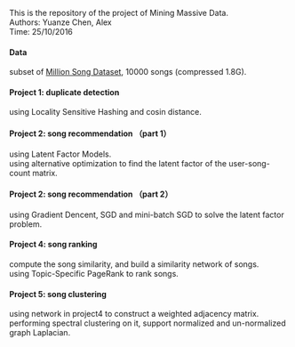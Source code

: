 This is the repository of the project of Mining Massive Data.<br>
Authors: Yuanze Chen, Alex<br>
Time: 25/10/2016<br>
#### Data
subset of [Million Song Dataset](https://labrosa.ee.columbia.edu/millionsong/), 10000 songs (compressed 1.8G).<br>
#### Project 1: duplicate detection
using Locality Sensitive Hashing and cosin distance.<br>
#### Project 2: song recommendation （part 1）
using Latent Factor Models.<br>
using alternative optimization to find the latent factor of the user-song-count matrix.<br>
#### Project 2: song recommendation （part 2）
using Gradient Dencent, SGD and mini-batch SGD to solve the latent factor problem.<br>
#### Project 4: song ranking
compute the song similarity, and build a similarity network of songs.<br>
using Topic-Specific PageRank to rank songs.<br>
#### Project 5: song clustering
using network in project4 to construct a weighted adjacency matrix.<br>
performing spectral clustering on it, support normalized and un-normalized graph Laplacian.
